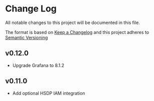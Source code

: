 # Change Log
All notable changes to this project will be documented in this file.

The format is based on [Keep a Changelog](http://keepachangelog.com/)
and this project adheres to [Semantic Versioning](http://semver.org/)
## v0.12.0
- Upgrade Grafana to 8.1.2

## v0.11.0
- Add optional HSDP IAM integration
